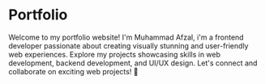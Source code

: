 # Portfolio
Welcome to my portfolio website! I'm Muhammad Afzal, i'm a frontend developer passionate about creating visually stunning and user-friendly web experiences. Explore my projects showcasing skills in web development, backend development, and UI/UX design. Let's connect and collaborate on exciting web projects! 🚀
